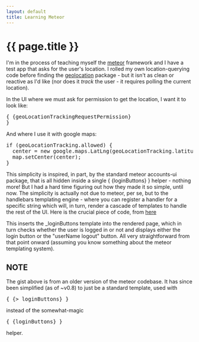 ```yaml
---
layout: default
title: Learning Meteor
---
```

# {{ page.title }}

I'm in the process of teaching myself the <a href="http://docs.meteor.com/#top">meteor</a> framework and I have a test app that asks for the user's location. I rolled my own location-querying code before finding the <a href="https://atmospherejs.com/package/Geolocation">geolocation</a> package - but it isn't as clean or reactive as I'd like (nor does it _track_ the user - it requires polling the current location).

In the UI where we must ask for permission to get the location, I want it to look like: <pre>{ {geoLocationTrackingRequestPermission} }</pre>

And where I use it with google maps:
<pre>if (geoLocationTracking.allowed) {
  center = new google.maps.LatLng(geoLocationTracking.latitude, geoLocationTracking.longitude);
  map.setCenter(center);
}</pre>
  
This simplicity is inspired, in part, by the standard meteor accounts-ui package, that is all hidden inside a single { {loginButtons} } helper - nothing more! But I had a hard time figuring out how they made it so simple, until now. The simplicity is actually not due to meteor, per se, but to the handlebars templating engine - where you can register a handler for a specific string which will, in turn, render a cascade of templates to handle the rest of the UI. Here is the crucial piece of code, from <a href="https://github.com/meteor/meteor/commit/119682c8ec26e84e63e3e62bf0510d515aa78d97#diff-e7d59a612c271f7d2ee876d7802cf170L4">here</a>

<script src="https://gist.github.com/JohnB/9924022.js"></script>

This inserts the _loginButtons template into the rendered page, which in turn checks whether the user is logged in or not and displays either the login button or the "userName logout" button. All very straightforward from that
point onward (assuming you know something about the meteor templating system).

## NOTE

The gist above is from an older version of the meteor codebase. It has since been simplified (as of ~v0.8) to just be a standard template, used with <pre>{ {> loginButtons} }</pre> instead of the somewhat-magic <pre>{ {loginButtons} }</pre> helper.
